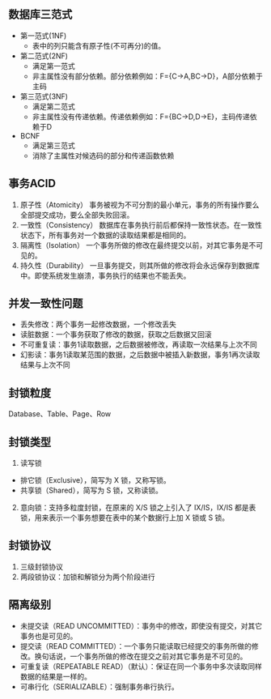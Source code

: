 ## 数据库三范式
- 第一范式(1NF)
  - 表中的列只能含有原子性(不可再分)的值。
- 第二范式(2NF)
  - 满足第一范式
  - 非主属性没有部分依赖。部分依赖例如：F={C->A,BC->D}，A部分依赖于主码
- 第三范式(3NF)
  - 满足第二范式
  - 非主属性没有传递依赖。传递依赖例如：F={BC->D,D->E}，主码传递依赖于D
- BCNF
  - 满足第三范式
  - 消除了主属性对候选码的部分和传递函数依赖

## 事务ACID
1. 原子性（Atomicity）
事务被视为不可分割的最小单元，事务的所有操作要么全部提交成功，要么全部失败回滚。
2. 一致性（Consistency）
数据库在事务执行前后都保持一致性状态。在一致性状态下，所有事务对一个数据的读取结果都是相同的。
3. 隔离性（Isolation）
一个事务所做的修改在最终提交以前，对其它事务是不可见的。
4. 持久性（Durability）
一旦事务提交，则其所做的修改将会永远保存到数据库中。即使系统发生崩溃，事务执行的结果也不能丢失。

## 并发一致性问题
- 丢失修改：两个事务一起修改数据，一个修改丢失
- 读脏数据：一个事务获取了修改的数据，获取之后数据又回滚
- 不可重复读：事务1读取数据，之后数据被修改，再读取一次结果与上次不同
- 幻影读：事务1读取某范围的数据，之后数据中被插入新数据，事务1再次读取结果与上次不同

## 封锁粒度
Database、Table、Page、Row

## 封锁类型
1. 读写锁
  - 排它锁（Exclusive），简写为 X 锁，又称写锁。
  - 共享锁（Shared），简写为 S 锁，又称读锁。
2. 意向锁：支持多粒度封锁，在原来的 X/S 锁之上引入了 IX/IS，IX/IS 都是表锁，用来表示一个事务想要在表中的某个数据行上加 X 锁或 S 锁。

## 封锁协议
1. 三级封锁协议
2. 两段锁协议：加锁和解锁分为两个阶段进行

## 隔离级别
- 未提交读（READ UNCOMMITTED）：事务中的修改，即使没有提交，对其它事务也是可见的。
- 提交读（READ COMMITTED）：一个事务只能读取已经提交的事务所做的修改。换句话说，一个事务所做的修改在提交之前对其它事务是不可见的。
- 可重复读（REPEATABLE READ）（默认）：保证在同一个事务中多次读取同样数据的结果是一样的。
- 可串行化（SERIALIZABLE）：强制事务串行执行。

